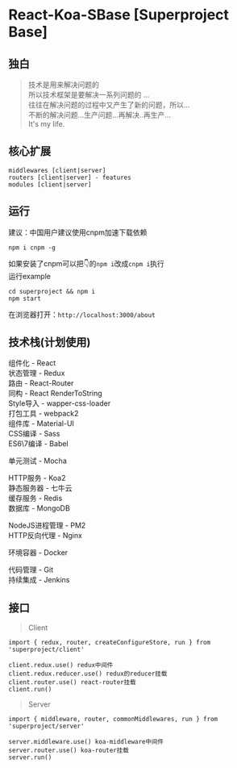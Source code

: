 # React-Koa-SBase [Superproject Base]

## 独白

> 技术是用来解决问题的 <br>
> 所以技术框架是要解决一系列问题的 ... <br>
> 往往在解决问题的过程中又产生了新的问题，所以... <br>
> 不断的解决问题...生产问题...再解决..再生产... <br>
> It's my life. <br>

## 核心扩展

```
middlewares [client|server]
routers [client|server] - features
modules [client|server]
```

## 运行

建议：中国用户建议使用cnpm加速下载依赖
```
npm i cnpm -g
```

如果安装了cnpm可以把👇的```npm i```改成```cnpm i```执行<br>
运行example
```
cd superproject && npm i
npm start
```

在浏览器打开：```http://localhost:3000/about```

## 技术栈(计划使用)

组件化 - React <br>
状态管理 - Redux <br>
路由 - React-Router <br>
同构 - React RenderToString <br>
Style导入 - wapper-css-loader <br>
打包工具 - webpack2 <br>
组件库 - Material-UI <br>
CSS编译 - Sass <br>
ES6\7编译 - Babel <br>

单元测试 - Mocha <br>

HTTP服务 - Koa2 <br>
静态服务器 - 七牛云 <br>
缓存服务 - Redis <br>
数据库 - MongoDB <br>

NodeJS进程管理 - PM2 <br>
HTTP反向代理 - Nginx <br>

环境容器 - Docker <br>

代码管理 - Git <br>
持续集成 - Jenkins <br>

## 接口

> Client

```
import { redux, router, createConfigureStore, run } from 'superproject/client'

client.redux.use() redux中间件
client.redux.reducer.use() redux的reducer挂载
client.router.use() react-router挂载
client.run()
```

> Server

```
import { middleware, router, commonMiddlewares, run } from 'superproject/server'

server.middleware.use() koa-middleware中间件
server.router.use() koa-router挂载
server.run()
```
